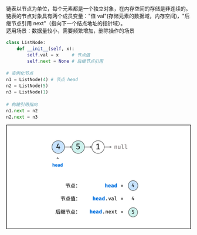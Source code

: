 链表以节点为单位，每个元素都是一个独立对象，在内存空间的存储是非连续的。   
链表的节点对象具有两个成员变量："值 val"(存储元素的数据域，内存空间)，"后继节点引用 next"（指向下一个结点地址的指针域）。   
适用场景：数据量较小，需要频繁增加，删除操作的场景
    
```python
class ListNode:
    def __init__(self, x):
        self.val = x     # 节点值
        self.next = None # 后继节点引用

# 实例化节点
n1 = ListNode(4) # 节点 head
n2 = ListNode(5)
n3 = ListNode(1)

# 构建引用指向
n1.next = n2
n2.next = n3
```

![avatar](../static/linkedlist.png)